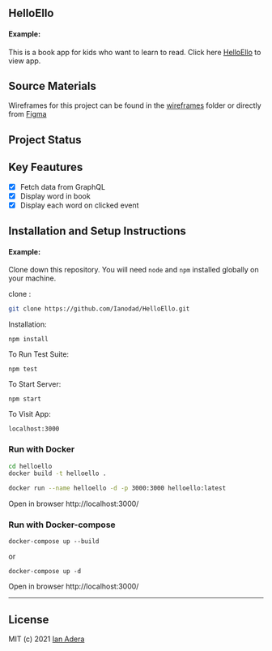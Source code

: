 ## HelloEllo

#### Example:

This is a book app for kids who want to learn to read.
Click here [HelloEllo](https://hello-ello.vercel.app/) to view app.

## Source Materials

Wireframes for this project can be found in the [wireframes](https://github.com/Ianodad/HelloEllo/tree/main/wireframes) folder
or directly from [Figma](https://www.figma.com/file/ONaPyZjTOfjk4LU4QzYsR7/HelloEllo?node-id=0%3A1)

## Project Status

## Key Feautures

- [x] Fetch data from GraphQL
- [x] Display word in book
- [x] Display each word on clicked event

## Installation and Setup Instructions

#### Example:

Clone down this repository. You will need `node` and `npm` installed globally on your machine.

clone :

```bash
git clone https://github.com/Ianodad/HelloEllo.git
```

Installation:

`npm install`

To Run Test Suite:

`npm test`

To Start Server:

`npm start`

To Visit App:

`localhost:3000`

### Run with Docker

```bash
cd helloello
docker build -t helloello .

docker run --name helloello -d -p 3000:3000 helloello:latest
```

Open in browser
http://localhost:3000/

### Run with Docker-compose

```console
docker-compose up --build
```

or

```console
docker-compose up -d
```

Open in browser
http://localhost:3000/

---

## License

MIT (c) 2021 [Ian Adera](https://github.com/ianodad)
